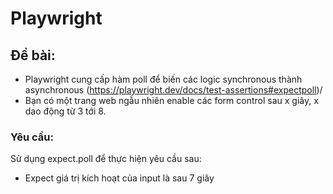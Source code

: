 # Playwright
## Đề bài:
- Playwright cung cấp hàm poll để biến các logic synchronous thành asynchronous (https://playwright.dev/docs/test-assertions#expectpoll)/
- Bạn có một trang web ngẫu nhiên enable các form control sau x giây, x dao động từ 3 tới 8.

### Yêu cầu:
Sử dụng expect.poll để thực hiện yêu cầu sau:
- Expect giá trị kích hoạt của input là sau 7 giây